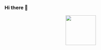 ### Hi there 👋

<div id="header" align="center">
  <img src="https://media.tenor.com/uYP_Nkq8VPsAAAAd/coding-hello-world.gif" width="100"/>
</div>

<!--
**Ramlov/Ramlov** is a ✨ _special_ ✨ repository because its `README.md` (this file) appears on your GitHub profile.

Here are some ideas to get you started:

- 🔭 I’m currently working on ...
- 🌱 I’m currently learning ...
- 👯 I’m looking to collaborate on ...
- 🤔 I’m looking for help with ...
- 💬 Ask me about ...
- 📫 How to reach me: ...
- 😄 Pronouns: ...
- ⚡ Fun fact: ...
-->
